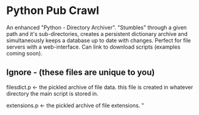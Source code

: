 Python Pub Crawl
==========

An enhanced "Python - Directory Archiver". "Stumbles" through a given path and it's sub-directories, creates a persistent dictionary archive and simultaneously keeps a database up to date with changes. Perfect for file servers with a web-interface. Can link to download scripts (examples coming soon).


Ignore - (these files are unique to you)
------

filesdict.p  <- the pickled archive of file data. this file is created in whatever directory the main script is stored in.

extensions.p <- the pickled archive of file extensions. "
